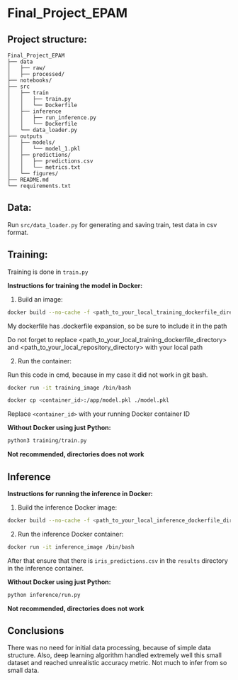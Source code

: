 # Final_Project_EPAM

## Project structure:

```
Final_Project_EPAM
├── data
│   ├── raw/
│   ├── processed/
├── notebooks/
├── src
│   ├── train
│   │   ├── train.py
│   │   └── Dockerfile
│   ├── inference
│   │   ├── run_inference.py
│   │   └── Dockerfile
│   └── data_loader.py
├── outputs
│   ├── models/
│   │   └── model_1.pkl
│   ├── predictions/
│   │   ├── predictions.csv
│   │   └── metrics.txt
│   └── figures/
├── README.md
└── requirements.txt
```


## Data:

Run ` src/data_loader.py ` for generating and saving train, test data in csv format. 

## Training:

Training is done in `train.py`

**Instructions for training the model in Docker:**

1. Build an image:

```bash
docker build --no-cache -f <path_to_your_local_training_dockerfile_directory> -t training_image <path_to_your_local_repository_directory>

```
My dockerfile has .dockerfile expansion, so be sure to include it in the path

Do not forget to replace <path_to_your_local_training_dockerfile_directory> and <path_to_your_local_repository_directory> with your local path


2. Run the container:

Run this code in cmd, because in my case it did not work in git bash.

```bash
docker run -it training_image /bin/bash
```

```bash
docker cp <container_id>:/app/model.pkl ./model.pkl
```

Replace `<container_id>` with your running Docker container ID 

**Without Docker using just Python:**

```bash
python3 training/train.py
```
**Not recommended, directories does not work**

## Inference


**Instructions for running the inference in Docker:**

1. Build the inference Docker image:

```bash
docker build --no-cache -f <path_to_your_local_inference_dockerfile_directory> --build-arg model_name=model.pkl -t inference_image <path_to_your_local_repository_directory>
```

2. Run the inference Docker container:

```bash
docker run -it inference_image /bin/bash  
```

After that ensure that there is `iris_predictions.csv` in the `results` directory in the inference container.


**Without Docker using just Python:**

```bash
python inference/run.py
```
**Not recommended, directories does not work**

## Conclusions

There was no need for initial data processing, because of simple data structure. Also, deep learning algorithm handled extremely well this small dataset and reached unrealistic accuracy metric. Not much to infer from so small data.
